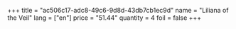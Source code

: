+++
title = "ac506c17-adc8-49c6-9d8d-43db7cb1ec9d"
name = "Liliana of the Veil"
lang = ["en"]
price = "51.44"
quantity = 4
foil = false
+++
